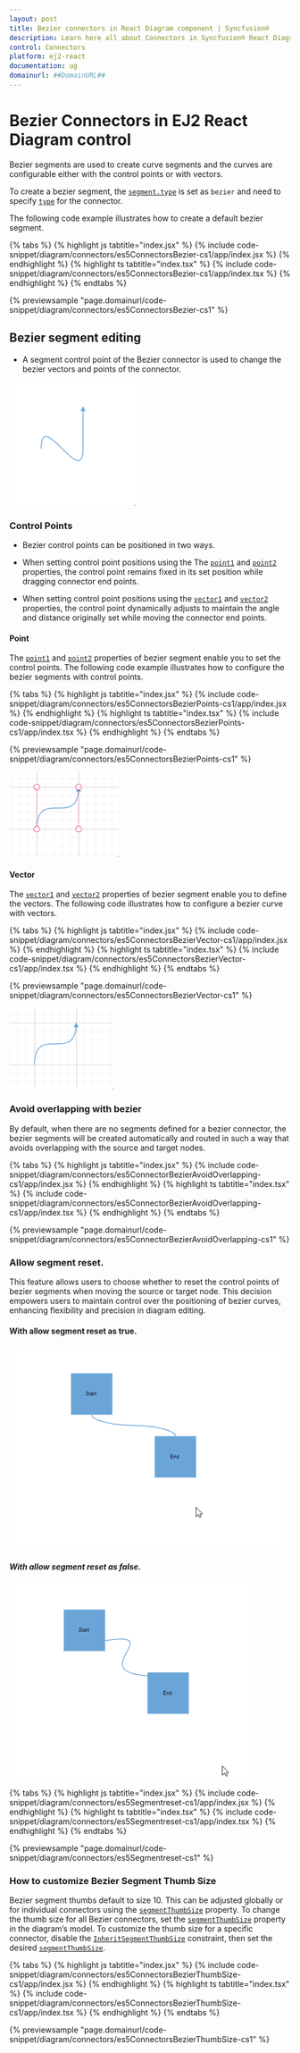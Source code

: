 ```yaml
---
layout: post
title: Bezier connectors in React Diagram component | Syncfusion®
description: Learn here all about Connectors in Syncfusion® React Diagram component of Syncfusion Essential® JS 2 and more.
control: Connectors 
platform: ej2-react
documentation: ug
domainurl: ##DomainURL##
---
```


# Bezier Connectors in EJ2 React Diagram control

Bezier segments are used to create curve segments and the curves are configurable either with the control points or with vectors.

To create a bezier segment, the [`segment.type`](https://ej2.syncfusion.com/react/documentation/api/diagram/segments) is set as `bezier` and need to specify [`type`](https://helpej2.syncfusion.com/react/documentation/api/diagram/connector/#type) for the connector. 

The following code example illustrates how to create a default bezier segment.

{% tabs %}
{% highlight js tabtitle="index.jsx" %}
{% include code-snippet/diagram/connectors/es5ConnectorsBezier-cs1/app/index.jsx %}
{% endhighlight %}
{% highlight ts tabtitle="index.tsx" %}
{% include code-snippet/diagram/connectors/es5ConnectorsBezier-cs1/app/index.tsx %}
{% endhighlight %}
{% endtabs %}

 {% previewsample "page.domainurl/code-snippet/diagram/connectors/es5ConnectorsBezier-cs1" %}

## Bezier segment editing

* A segment control point of the Bezier connector is used to change the bezier vectors and points of the connector.

![Bezier Segment edit Gif](images/Bezier-control.gif)


### Control Points

* Bezier control points can be positioned in two ways.

* When setting control point positions using the The [`point1`](https://helpej2.syncfusion.com/react/documentation/api/diagram/bezierSegment/#point1) and [`point2`](https://helpej2.syncfusion.com/react/documentation/api/diagram/bezierSegment/#point2)  properties, the control point remains fixed in its set position while dragging connector end points.
* When setting control point positions using the [`vector1`](https://helpej2.syncfusion.com/react/documentation/api/diagram/bezierSegment/#vector1) and [`vector2`](https://helpej2.syncfusion.com/react/documentation/api/diagram/bezierSegment/#vector2) properties, the control point dynamically adjusts to maintain the angle and distance originally set while moving the connector end points.

#### Point

The [`point1`](https://helpej2.syncfusion.com/react/documentation/api/diagram/bezierSegment/#point1) and [`point2`](https://helpej2.syncfusion.com/react/documentation/api/diagram/bezierSegment/#point2) properties of bezier segment enable you to set the control points. The following code example illustrates how to configure the bezier segments with control points.

{% tabs %}
{% highlight js tabtitle="index.jsx" %}
{% include code-snippet/diagram/connectors/es5ConnectorsBezierPoints-cs1/app/index.jsx %}
{% endhighlight %}
{% highlight ts tabtitle="index.tsx" %}
{% include code-snippet/diagram/connectors/es5ConnectorsBezierPoints-cs1/app/index.tsx %}
{% endhighlight %}
{% endtabs %}

 {% previewsample "page.domainurl/code-snippet/diagram/connectors/es5ConnectorsBezierPoints-cs1" %}

![Bezier Control point set by point1 and point2](images/Bezier-point1.gif)

#### Vector

The [`vector1`](https://helpej2.syncfusion.com/react/documentation/api/diagram/bezierSegment/#vector1) and [`vector2`](https://helpej2.syncfusion.com/react/documentation/api/diagram/bezierSegment/#vector2) properties of bezier segment enable you to define the vectors. The following code illustrates how to configure a bezier curve with vectors.

{% tabs %}
{% highlight js tabtitle="index.jsx" %}
{% include code-snippet/diagram/connectors/es5ConnectorsBezierVector-cs1/app/index.jsx %}
{% endhighlight %}
{% highlight ts tabtitle="index.tsx" %}
{% include code-snippet/diagram/connectors/es5ConnectorsBezierVector-cs1/app/index.tsx %}
{% endhighlight %}
{% endtabs %}

 {% previewsample "page.domainurl/code-snippet/diagram/connectors/es5ConnectorsBezierVector-cs1" %}

![Bezier Control point set by vector1 and vector1](images/Bezier-vector1.gif)

### Avoid overlapping with bezier

By default, when there are no segments defined for a bezier connector, the bezier segments will be created automatically and routed in such a way that avoids overlapping with the source and target nodes.

{% tabs %}
{% highlight js tabtitle="index.jsx" %}
{% include code-snippet/diagram/connectors/es5ConnectorBezierAvoidOverlapping-cs1/app/index.jsx %}
{% endhighlight %}
{% highlight ts tabtitle="index.tsx" %}
{% include code-snippet/diagram/connectors/es5ConnectorBezierAvoidOverlapping-cs1/app/index.tsx %}
{% endhighlight %}
{% endtabs %}

 {% previewsample "page.domainurl/code-snippet/diagram/connectors/es5ConnectorBezierAvoidOverlapping-cs1" %}

### Allow segment reset.

This feature allows users to choose whether to reset the control points of bezier segments when moving the source or target node. This decision empowers users to maintain control over the positioning of bezier curves, enhancing flexibility and precision in diagram editing.

#### With allow segment reset as true.

![Allow Segment rest true](images/allowsegReset-true.gif)

##### With allow segment reset as false.

![Allow Segment rest false](images/allowsegReset-false.gif)

{% tabs %}
{% highlight js tabtitle="index.jsx" %}
{% include code-snippet/diagram/connectors/es5Segmentreset-cs1/app/index.jsx %}
{% endhighlight %}
{% highlight ts tabtitle="index.tsx" %}
{% include code-snippet/diagram/connectors/es5Segmentreset-cs1/app/index.tsx %}
{% endhighlight %}
{% endtabs %}

 {% previewsample "page.domainurl/code-snippet/diagram/connectors/es5Segmentreset-cs1" %}

### How to customize Bezier Segment Thumb Size

Bezier segment thumbs default to size 10. This can be adjusted globally or for individual connectors using the [`segmentThumbSize`](https://helpej2.syncfusion.com/react/documentation/api/diagram/#segmentthumbsize) property.
To change the thumb size for all Bezier connectors, set the [`segmentThumbSize`](https://helpej2.syncfusion.com/react/documentation/api/diagram/#segmentthumbsize) property in the diagram’s model.
To customize the thumb size for a specific connector, disable the [`InheritSegmentThumbSize`](https://helpej2.syncfusion.com/react/documentation/api/diagram/connectorConstraints/) constraint, then set the desired [`segmentThumbSize`](https://helpej2.syncfusion.com/react/documentation/api/diagram/#segmentthumbsize).


{% tabs %}
{% highlight js tabtitle="index.jsx" %}
{% include code-snippet/diagram/connectors/es5ConnectorsBezierThumbSize-cs1/app/index.jsx %}
{% endhighlight %}
{% highlight ts tabtitle="index.tsx" %}
{% include code-snippet/diagram/connectors/es5ConnectorsBezierThumbSize-cs1/app/index.tsx %}
{% endhighlight %}
{% endtabs %}

 {% previewsample "page.domainurl/code-snippet/diagram/connectors/es5ConnectorsBezierThumbSize-cs1" %}